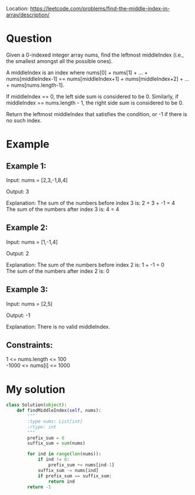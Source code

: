 Location: https://leetcode.com/problems/find-the-middle-index-in-array/description/
# Question
Given a 0-indexed integer array nums, find the leftmost middleIndex (i.e., the smallest amongst all the possible ones).

A middleIndex is an index where nums[0] + nums[1] + ... + nums[middleIndex-1] == nums[middleIndex+1] + nums[middleIndex+2] + ... + nums[nums.length-1].

If middleIndex == 0, the left side sum is considered to be 0. Similarly, if middleIndex == nums.length - 1, the right side sum is considered to be 0.

Return the leftmost middleIndex that satisfies the condition, or -1 if there is no such index.

 
# Example

## Example 1:

Input: nums = [2,3,-1,8,4]

Output: 3

Explanation: The sum of the numbers before index 3 is: 2 + 3 + -1 = 4\
The sum of the numbers after index 3 is: 4 = 4

## Example 2:

Input: nums = [1,-1,4]

Output: 2

Explanation: The sum of the numbers before index 2 is: 1 + -1 = 0\
The sum of the numbers after index 2 is: 0

## Example 3:

Input: nums = [2,5]

Output: -1

Explanation: There is no valid middleIndex.
 

## Constraints:

1 <= nums.length <= 100\
-1000 <= nums[i] <= 1000
 

# My solution
```python
class Solution(object):
    def findMiddleIndex(self, nums):
        """
        :type nums: List[int]
        :rtype: int
        """
        prefix_sum = 0
        suffix_sum = sum(nums)

        for ind in range(len(nums)):
            if ind != 0:
                prefix_sum += nums[ind-1]
            suffix_sum -= nums[ind]
            if prefix_sum == suffix_sum:
                return ind
        return -1
```
